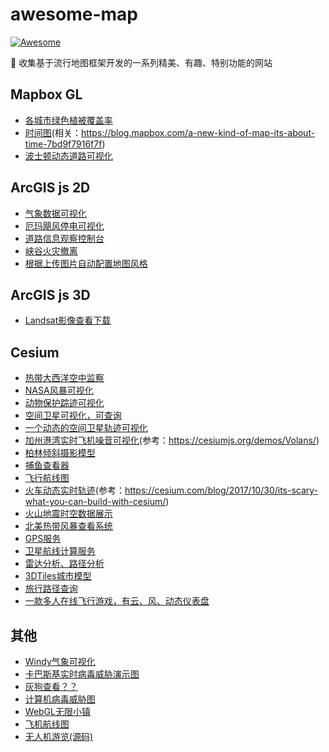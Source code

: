 ﻿# awesome-map
[![Awesome](https://cdn.rawgit.com/sindresorhus/awesome/d7305f38d29fed78fa85652e3a63e154dd8e8829/media/badge.svg)](https://awesome.re/)

🐧 收集基于流行地图框架开发的一系列精美、有趣、特别功能的网站

## Mapbox GL
- [各城市绿色植被覆盖率](http://senseable.mit.edu/treepedia/cities/cape%20town)
- [时间图](https://www.mapbox.com/labs/timemap/search/)(相关：https://blog.mapbox.com/a-new-kind-of-map-its-about-time-7bd9f7916f7f)
- [波士顿动态道路可视化](http://senseable.mit.edu/cityways/app/)


## ArcGIS js 2D
- [气象数据可视化](https://www.texmesonet.org/Viewer)
- [厄玛飓风停电可视化](https://www.arcgis.com/apps/webappviewer/index.html?id=b7a6e04730404c5bb87936c0d27e8e12&extent=-10197995.8148%2C2669139.6742%2C-8356169.1812%2C3801630.6853%2C102100&adumkts=branding&aduc=social&adum=external&aduSF=twitter&utm_source=social&aduca=PowerOutage_Dashboard&aduco=Hurricane_Irma&adut=09_13_17&aducp=smartcommunities&adupt=safe&adbsc=social_20170917_1802291&adbid=909458188059078656&adbpl=tw&adbpr=16132791)
- [道路信息观察控制台](http://survey123.maps.arcgis.com/apps/webappviewer/index.html?id=92d83c11b9fb4a57b226f28b1696a6fd)
- [峡谷火灾撤离](http://cityofcorona.maps.arcgis.com/apps/webappviewer/index.html?id=0b26bb0d01a249ba815a3fa0a072dac3)
- [根据上传图片自动配置地图风格](http://apps.esriuk.com/app/mapstyler/8/wmt/view/c512a92a28f94c76baccfa60410b05a3/index.html#)


## ArcGIS js 3D
- [Landsat影像查看下载](https://maps.esri.com/rc/landsat-viewer/index.html)


## Cesium
- [热带大西洋空中监察](http://tropicalatlantic.com/recon/recon.cgi?basin=al&mapping=cesium)
- [NASA风暴可视化](https://storm.pps.eosdis.nasa.gov/storm/cesium/STORMVG.html?fname=/gpmallversions//V04/2014/10/09/radar//2A.GPM.DPR.V6-20160118.20141009-S014528-E031758.003476.V04A.HDF5&start=27&height=2272498)
- [动物保护踪迹可视化](https://oregonhowl.org/?view=or7)
- [空间卫星可视化，可查询](http://apps.agi.com/SatelliteViewer/?Status=Operational)
- [一个动态的空间卫星轨迹可视化](http://comspoc.com/events/amc9/?platform=hootsuite)
- [加州港湾实时飞机噪音可视化](http://volans.airportnetwork.com/js3d/volanspublicsfo.html)(参考：https://cesiumjs.org/demos/Volans/)
- [柏林倾斜摄影模型](https://www.businesslocationcenter.de/wab/maps/main/?startingmap=cesium&lang=de&layerToActivate=plannings2010&cameraPosition=13.38178,52.52580,580.55025&groundPosition=13.36843,52.53012,33.97512&distance=1162.14&pitch=-28.06&heading=297.93&roll=359.81)
- [捕鱼查看器](https://solr.research.cs.dal.ca/fishingobserver/site/cesium)
- [飞行航线图](https://real.flightairmap.com/)
- [火车动态实时轨迹](http://earth.geoglyph.info/en/mt3d.html?tc=553PILATUS)(参考：https://cesium.com/blog/2017/10/30/its-scary-what-you-can-build-with-cesium/)
- [火山地震时空数据展示](http://volcano.si.axismaps.io/)
- [北美热带风暴查看系统](http://tropicalatlantic.com/recon/recon.cgi?basin=al&mapping=cesium)
- [GPS服务](https://saas.agi.com/analyticalServices/)
- [卫星航线计算服务](http://saas.agi.com/SatelliteServicesDemo/)
- [雷达分析、路径分析](https://saas.agi.com/CommServicesDemo/)
- [3DTiles城市模型](https://cesium.com/ion/viewer/77fc6454-30d6-43fa-aa25-d55d2d10f80f)
- [旅行路径查询](https://github.com/willgeary/Wayfinder3D)
- [一款多人在线飞行游戏，有云、风、动态仪表盘](http://www.geo-fs.com/geofs.php)


## 其他
- [Windy气象可视化](https://www.windy.com/?24.480,118.082,5)
- [卡巴斯基实时病毒威胁演示图](https://cybermap.kaspersky.com/)
- [灰狗查看？？](http://potree.entwine.io/data/mn.html)
- [计算机病毒威胁图](https://www.fireeye.com/cyber-map/threat-map.html)
- [WebGL无限小镇](http://demos.littleworkshop.fr/infinitown)
- [飞机航线图](http://3d.luciad.com/)
- [无人机游览(源码)](https://lab.openbloc.fr/droneWorld/)